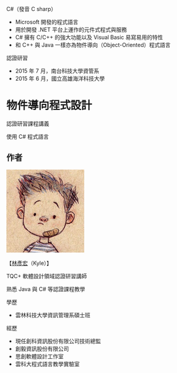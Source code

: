 C#（發音 C sharp）

* Microsoft 開發的程式語言
* 用於開發 .NET 平台上運作的元件式程式與服務
* C# 擁有 C/C++ 的強大功能以及 Visual Basic 易寫易用的特性
* 和 C++ 與 Java 一樣亦為物件導向（Object-Oriented）程式語言

認證研習

* 2015 年 7 月，南台科技大學資管系
* 2015 年 6 月，國立高雄海洋科技大學


# 物件導向程式設計

認證研習課程講義

使用 C# 程式語言

## 作者

![lyhcode](lyhcode.png)

【[林彥宏](http://lyhcode.info)（Kyle）】

TQC+ 軟體設計領域認證研習講師

熟悉 Java 與 C# 等認證課程教學

學歷

* 雲林科技大學資訊管理系碩士班

經歷

* 現任創科資訊股份有限公司技術總監
* 創毅資訊股份有限公司
* 思創軟體設計工作室
* 雲科大程式語言教學實驗室


